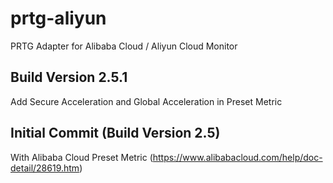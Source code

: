 # prtg-aliyun
PRTG Adapter for Alibaba Cloud / Aliyun Cloud Monitor

## Build Version 2.5.1
Add Secure Acceleration and Global Acceleration in Preset Metric

## Initial Commit (Build Version 2.5)
With Alibaba Cloud Preset Metric (https://www.alibabacloud.com/help/doc-detail/28619.htm)
